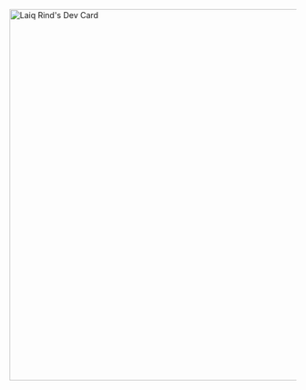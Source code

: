 
<!--
**laiqrind/laiqrind** is a ✨ _special_ ✨ repository because its `README.md` (this file) appears on your GitHub profile.

Here are some ideas to get you started:

- 🔭 I’m currently working on ...
- 🌱 I’m currently learning ...
- 👯 I’m looking to collaborate on ...
- 🤔 I’m looking for help with ...
- 💬 Ask me about ...
- 📫 How to reach me: ...
- 😄 Pronouns: ...
- ⚡ Fun fact: ...
-->

<a href="https://app.daily.dev/laiqrind"><img src="https://api.daily.dev/devcards/v2/n3F81xxJqGYGdvGWCCRo5.png?type=wide&r=myr" width="652" alt="Laiq Rind's Dev Card"/></a>
